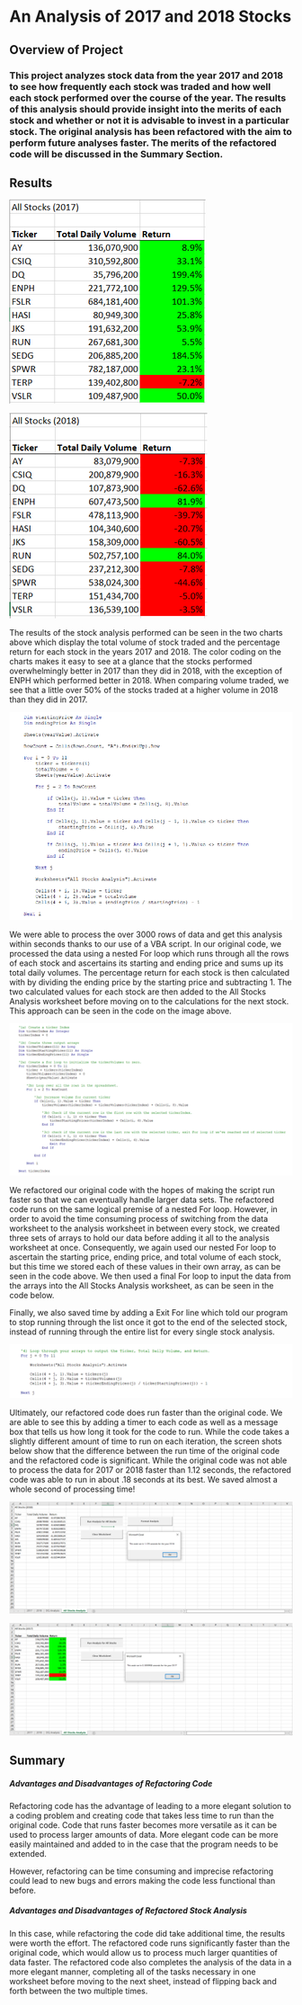 # An Analysis of 2017 and 2018 Stocks

## Overview of Project
### This project analyzes stock data from the year 2017 and 2018 to see how frequently each stock was traded and how well each stock performed over the course of the year. The results of this analysis should provide insight into the merits of each stock and whether or not it is advisable to invest in a particular stock. The original analysis has been refactored with the aim to perform future analyses faster. The merits of the refactored code will be discussed in the Summary Section.

## Results

![All Stocks 2017](Resources/All_Stocks_2017.png)

![All Stocks 2018](Resources/All_Stocks_2018.png)

The results of the stock analysis performed can be seen in the two charts above which display the total volume of stock traded and the percentage return for each stock in the years 2017 and 2018. The color coding on the charts makes it easy to see at a glance that the stocks performed overwhelmingly better in 2017 than they did in 2018, with the exception of ENPH which performed better in 2018. When comparing volume traded, we see that a little over 50% of the stocks traded at a higher volume in 2018 than they did in 2017.

![Original Code](Resources/Original_Code.png)

We were able to process the over 3000 rows of data and get this analysis within seconds thanks to our use of a VBA script. In our original code, we processed the data using a nested For loop which runs through all the rows of each stock and ascertains its starting and ending price and sums up its total daily volumes. The percentage return for each stock is then calculated with by dividing the ending price by the starting price and subtracting 1. The two calculated values for each stock are then added to the All Stocks Analysis worksheet before moving on to the calculations for the next stock. This approach can be seen in the code on the image above.

![Refactored Code](Resources/Refactored_Code.png)

We refactored our original code with the hopes of making the script run faster so that we can eventually handle larger data sets. The refactored code runs on the same logical premise of a nested For loop. However, in order to avoid the time consuming process of switching from the data worksheet to the analysis worksheet in between every stock, we created three sets of arrays to hold our data before adding it all to the analysis worksheet at once. Consequently, we again used our nested For loop to ascertain the starting price, ending price, and total volume of each stock, but this time we stored each of these values in their own array, as can be seen in the code above. We then used a final For loop to input the data from the arrays into the All Stocks Analysis worksheet, as can be seen in the code below.

Finally, we also saved time by adding a Exit For line which told our program to stop running through the list once it got to the end of the selected stock, instead of running through the entire list for every single stock analysis. 

![Refactored Code 2](Resources/Refactored_Code_2.png)

Ultimately, our refactored code does run faster than the original code. We are able to see this by adding a timer to each code as well as a message box that tells us how long it took for the code to run. While the code takes a slightly different amount of time to run on each iteration, the screen shots below show that the difference between the run time of the original code and the refactored code is significant. While the original code was not able to process the data for 2017 or 2018 faster than 1.12 seconds, the refactored code was able to run in about .18 seconds at its best. We saved almost a whole second of processing time!

![Original 2018 Run Time 2](Resources/Original_2018_Run_Time_2.png)

![Refactored 2017 Run Time 2](Resources/Refactored_2017_Run_Time_2.png)

## Summary

##### Advantages and Disadvantages of Refactoring Code

Refactoring code has the advantage of leading to a more elegant solution to a coding problem and creating code that takes less time to run than the original code. Code that runs faster becomes more versatile as it can be used to process larger amounts of data. More elegant code can be more easily maintained and added to in the case that the program needs to be extended.

However, refactoring can be time consuming and imprecise refactoring could lead to new bugs and errors making the code less functional than before. 

##### Advantages and Disadvantages of Refactored Stock Analysis

In this case, while refactoring the code did take additional time, the results were worth the effort. The refactored code runs significantly faster than the original code, which would allow us to process much larger quantities of data faster. The refactored code also completes the analysis of the data in a more elegant manner, completing all of the tasks necessary in one worksheet before moving to the next sheet, instead of flipping back and forth between the two multiple times. 
